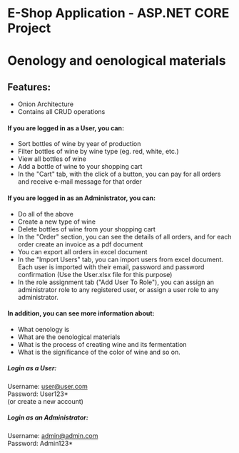 # E-Shop Application - ASP.NET CORE Project
# Oenology and oenological materials
## Features:
* Onion Architecture
* Contains all CRUD operations

#### If you are logged in as a User, you can: 
* Sort bottles of wine by year of production
* Filter bottles of wine by wine type (eg. red, white, etc.)
* View all bottles of wine 
* Add a bottle of wine to your shopping cart 
* In the "Cart" tab, with the click of a button, you can pay for all orders and receive e-mail message for that order

#### If you are logged in as an Administrator, you can: 
* Do all of the above 
* Create a new type of wine
* Delete bottles of wine from your shopping cart
* In the "Order" section, you can see the details of all orders, and for each order create an invoice as a pdf document 
* You can export all orders in excel document
* In the "Import Users" tab, you can import users from excel document. Each user is imported with their email, password and password confirmation (Use the User.xlsx file for this purpose)
* In the role assignment tab ("Add User To Role"), you can assign an administrator role to any registered user, or assign a user role to any administrator.

#### In addition, you can see more information about:
* What oenology is
* What are the oenological materials
* What is the process of creating wine and its fermentation
* What is the significance of the color of wine and so on.

##### Login as a User:
Username: user@user.com <br/>
Password: User123* <br/>
(or create a new account)

##### Login as an Administrator:
Username: admin@admin.com <br/>
Password: Admin123*
